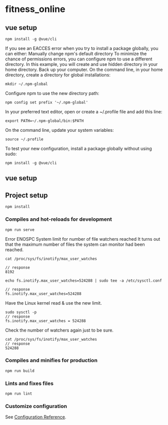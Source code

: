 # fitness_online

## vue setup
```
npm install -g @vue/cli
```
If you see an EACCES error when you try to install a package globally, you can either:
Manually change npm's default directory
To minimize the chance of permissions errors, you can configure npm to use a different directory. In this example, you will create and use hidden directory in your home directory.
Back up your computer.
On the command line, in your home directory, create a directory for global installations:
```
mkdir ~/.npm-global
```
Configure npm to use the new directory path:
```
npm config set prefix '~/.npm-global'
```
In your preferred text editor, open or create a ~/.profile file and add this line:
```
export PATH=~/.npm-global/bin:$PATH
```
On the command line, update your system variables:
```
source ~/.profile
```

To test your new configuration, install a package globally without using sudo:
```
npm install -g @vue/cli
```


## vue setup

## Project setup
```
npm install
```

### Compiles and hot-reloads for development
```
npm run serve
```
Error ENOSPC System limit for number of file watchers reached
It turns out that the maximum number of files the system can monitor had been reached. 
```
cat /proc/sys/fs/inotify/max_user_watches

// response
8192
```
```
echo fs.inotify.max_user_watches=524288 | sudo tee -a /etc/sysctl.conf

// response
fs.inotify.max_user_watches=524288
```
Have the Linux kernel read & use the new limit.
```
sudo sysctl -p
// response
fs.inotify.max_user_watches = 524288
```

Check the number of watchers again just to be sure.
```
cat /proc/sys/fs/inotify/max_user_watches
// response
524288
```

### Compiles and minifies for production
```
npm run build
```

### Lints and fixes files
```
npm run lint
```

### Customize configuration
See [Configuration Reference](https://cli.vuejs.org/config/).
